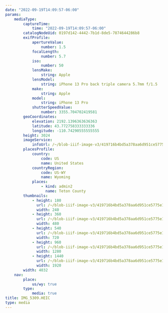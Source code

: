 ```yaml
---
date: "2022-09-19T14:09:57-06:00"
params:
    mediaType:
        captureTime:
            time: "2022-09-19T14:09:57-06:00"
        catalogNodeUid: 0197d142-4442-7b1d-8de5-7874644286b8
        exifProfile:
            apertureValue:
                number: 1.5
            focalLength:
                number: 5.7
            iso:
                number: 50
            lensMake:
                string: Apple
            lensModel:
                string: iPhone 13 Pro back triple camera 5.7mm f/1.5
            make:
                string: Apple
            model:
                string: iPhone 13 Pro
            shutterSpeedValue:
                number: 3355.704702419581
        geoCoordinates:
            elevation: 2192.1396363636363
            latitude: 43.772758333333336
            longitude: -110.74290555555555
        height: 3024
        imageService:
            infoUrl: /~/blob-iiif-image-v3/419716b4bd5a378aa6d951ce5775e14f7d69f9a6f6b81895ffe4d301c211530d/info.json
        placesProfile:
            country:
                code: US
                name: United States
            countryRegion:
                code: US-WY
                name: Wyoming
            places:
                - kind: admin2
                  name: Teton County
        thumbnails:
            - height: 180
              url: /~/blob-iiif-image-v3/419716b4bd5a378aa6d951ce5775e14f7d69f9a6f6b81895ffe4d301c211530d/full/240%2C180/0/default.jpg
              width: 240
            - height: 360
              url: /~/blob-iiif-image-v3/419716b4bd5a378aa6d951ce5775e14f7d69f9a6f6b81895ffe4d301c211530d/full/480%2C360/0/default.jpg
              width: 480
            - height: 540
              url: /~/blob-iiif-image-v3/419716b4bd5a378aa6d951ce5775e14f7d69f9a6f6b81895ffe4d301c211530d/full/720%2C540/0/default.jpg
              width: 720
            - height: 960
              url: /~/blob-iiif-image-v3/419716b4bd5a378aa6d951ce5775e14f7d69f9a6f6b81895ffe4d301c211530d/full/1280%2C960/0/default.jpg
              width: 1280
            - height: 1440
              url: /~/blob-iiif-image-v3/419716b4bd5a378aa6d951ce5775e14f7d69f9a6f6b81895ffe4d301c211530d/full/1920%2C1440/0/default.jpg
              width: 1920
        width: 4032
    nav:
        place:
            us/wy: true
        type:
            media: true
title: IMG_5309.HEIC
type: media
---
```

